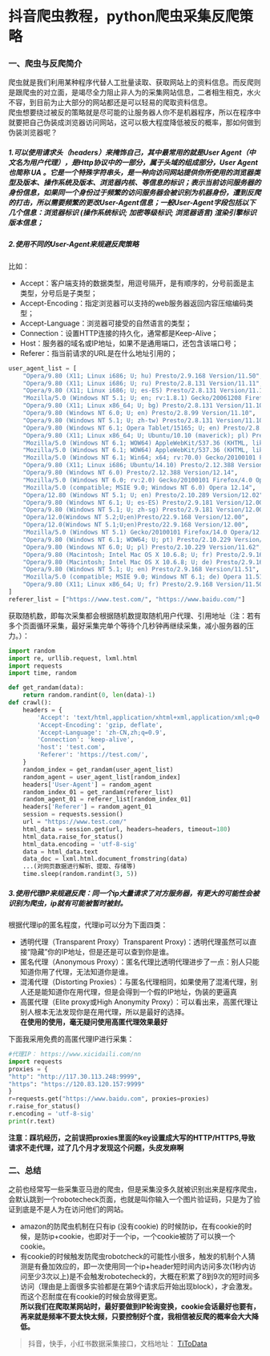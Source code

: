 # 抖音爬虫教程，python爬虫采集反爬策略


### 一、爬虫与反爬简介
爬虫就是我们利用某种程序代替人工批量读取、获取网站上的资料信息。而反爬则是跟爬虫的对立面，是竭尽全力阻止非人为的采集网站信息，二者相生相克，水火不容，到目前为止大部分的网站都还是可以轻易的爬取资料信息。<br>爬虫想要绕过被反的策略就是尽可能的让服务器人你不是机器程序，所以在程序中就要把自己伪装成浏览器访问网站，这可以极大程度降低被反的概率，那如何做到伪装浏览器呢？

##### 1.可以使用请求头（headers）来掩饰自己，其中最常用的就是User Agent（中文名为用户代理），是Http协议中的一部分，属于头域的组成部分，User Agent也简称 UA 。它是一个特殊字符串头，是一种向访问网站提供你所使用的浏览器类型及版本、操作系统及版本、浏览器内核、等信息的标识；表示当前访问服务器的身份信息，如果同一个身份过于频繁的访问服务器会被识别为机器身份，遭到反爬的打击，所以需要频繁的更改User-Agent信息；一般User-Agent字段包括以下几个信息：浏览器标识 (操作系统标识; 加密等级标识; 浏览器语言) 渲染引擎标识 版本信息；

##### 2.使用不同的User-Agent来规避反爬策略
比如：

- Accept：客户端支持的数据类型，用逗号隔开，是有顺序的，分号前面是主类型，分号后是子类型；
- Accept-Encoding：指定浏览器可以支持的web服务器返回内容压缩编码类型；
- Accept-Language：浏览器可接受的自然语言的类型；
- Connection：设置HTTP连接的持久化，通常都是Keep-Alive；
- Host：服务器的域名或IP地址，如果不是通用端口，还包含该端口号；
- Referer：指当前请求的URL是在什么地址引用的；
```python
user_agent_list = [
    "Opera/9.80 (X11; Linux i686; U; hu) Presto/2.9.168 Version/11.50",
    "Opera/9.80 (X11; Linux i686; U; ru) Presto/2.8.131 Version/11.11",
    "Opera/9.80 (X11; Linux i686; U; es-ES) Presto/2.8.131 Version/11.11",
    "Mozilla/5.0 (Windows NT 5.1; U; en; rv:1.8.1) Gecko/20061208 Firefox/5.0 Opera 11.11",
    "Opera/9.80 (X11; Linux x86_64; U; bg) Presto/2.8.131 Version/11.10",
    "Opera/9.80 (Windows NT 6.0; U; en) Presto/2.8.99 Version/11.10",
    "Opera/9.80 (Windows NT 5.1; U; zh-tw) Presto/2.8.131 Version/11.10",
    "Opera/9.80 (Windows NT 6.1; Opera Tablet/15165; U; en) Presto/2.8.149 Version/11.1",
    "Opera/9.80 (X11; Linux x86_64; U; Ubuntu/10.10 (maverick); pl) Presto/2.7.62 Version/11.01",
    "Mozilla/5.0 (Windows NT 6.1; WOW64) AppleWebKit/537.36 (KHTML, like Gecko) Chrome/65.0.3325.181 Safari/537.36",
    "Mozilla/5.0 (Windows NT 6.1; WOW64) AppleWebKit/537.36 (KHTML, like Gecko) Chrome/78.0.3904.97 Safari/537.36",
    "Mozilla/5.0 (Windows NT 6.1; Win64; x64; rv:70.0) Gecko/20100101 Firefox/70.0",
    "Opera/9.80 (X11; Linux i686; Ubuntu/14.10) Presto/2.12.388 Version/12.16",
    "Opera/9.80 (Windows NT 6.0) Presto/2.12.388 Version/12.14",
    "Mozilla/5.0 (Windows NT 6.0; rv:2.0) Gecko/20100101 Firefox/4.0 Opera 12.14",
    "Mozilla/5.0 (compatible; MSIE 9.0; Windows NT 6.0) Opera 12.14",
    "Opera/12.80 (Windows NT 5.1; U; en) Presto/2.10.289 Version/12.02",
    "Opera/9.80 (Windows NT 6.1; U; es-ES) Presto/2.9.181 Version/12.00",
    "Opera/9.80 (Windows NT 5.1; U; zh-sg) Presto/2.9.181 Version/12.00",
    "Opera/12.0(Windows NT 5.2;U;en)Presto/22.9.168 Version/12.00",
    "Opera/12.0(Windows NT 5.1;U;en)Presto/22.9.168 Version/12.00",
    "Mozilla/5.0 (Windows NT 5.1) Gecko/20100101 Firefox/14.0 Opera/12.0",
    "Opera/9.80 (Windows NT 6.1; WOW64; U; pt) Presto/2.10.229 Version/11.62",
    "Opera/9.80 (Windows NT 6.0; U; pl) Presto/2.10.229 Version/11.62",
    "Opera/9.80 (Macintosh; Intel Mac OS X 10.6.8; U; fr) Presto/2.9.168 Version/11.52",
    "Opera/9.80 (Macintosh; Intel Mac OS X 10.6.8; U; de) Presto/2.9.168 Version/11.52",
    "Opera/9.80 (Windows NT 5.1; U; en) Presto/2.9.168 Version/11.51",
    "Mozilla/5.0 (compatible; MSIE 9.0; Windows NT 6.1; de) Opera 11.51",
    "Opera/9.80 (X11; Linux x86_64; U; fr) Presto/2.9.168 Version/11.50",
]
referer_list = ["https://www.test.com/", "https://www.baidu.com/"]

```
获取随机数，即每次采集都会根据随机数提取随机用户代理、引用地址（注：若有多个页面循环采集，最好采集完单个等待个几秒钟再继续采集，减小服务器的压力。）：
```python
import random
import re, urllib.request, lxml.html
import requests
import time, random

def get_randam(data):
    return random.randint(0, len(data)-1)
def crawl():
    headers = {
        'Accept': 'text/html,application/xhtml+xml,application/xml;q=0.9,image/webp,image/apng,*/*;q=0.8',
        'Accept-Encoding': 'gzip, deflate',
        'Accept-Language': 'zh-CN,zh;q=0.9',
        'Connection': 'keep-alive',
        'host': 'test.com',
        'Referer': 'https://test.com/',
    }
    random_index = get_randam(user_agent_list)
    random_agent = user_agent_list[random_index]
    headers['User-Agent'] = random_agent
    random_index_01 = get_randam(referer_list)
    random_agent_01 = referer_list[random_index_01]
    headers['Referer'] = random_agent_01
    session = requests.session()
    url = "https://www.test.com/"
    html_data = session.get(url, headers=headers, timeout=180)
    html_data.raise_for_status()
    html_data.encoding = 'utf-8-sig'
    data = html_data.text
    data_doc = lxml.html.document_fromstring(data)
    ...(对网页数据进行解析、提取、存储等)
    time.sleep(random.randint(3, 5))

```

##### 3.使用代理IP来规避反爬：同一个ip大量请求了对方服务器，有更大的可能性会被识别为爬虫，ip就有可能被暂时被封。
根据代理ip的匿名程度，代理ip可以分为下面四类：

- 透明代理（Transparent Proxy）Transparent Proxy)：透明代理虽然可以直接“隐藏”你的IP地址，但是还是可以查到你是谁。
- 匿名代理（Anonymous Proxy）：匿名代理比透明代理进步了一点：别人只能知道你用了代理，无法知道你是谁。
- 混淆代理（Distorting Proxies）：与匿名代理相同，如果使用了混淆代理，别人还是能知道你在用代理，但是会得到一个假的IP地址，伪装的更逼真
- 高匿代理（Elite proxy或High Anonymity Proxy）：可以看出来，高匿代理让别人根本无法发现你是在用代理，所以是最好的选择。<br>**在使用的使用，毫无疑问使用高匿代理效果最好**

下面我采用免费的高匿代理IP进行采集：
```python
#代理IP： https://www.xicidaili.com/nn
import requests
proxies = {
"http": "http://117.30.113.248:9999",
"https": "https://120.83.120.157:9999"
}
r=requests.get("https://www.baidu.com", proxies=proxies)
r.raise_for_status()
r.encoding = 'utf-8-sig'
print(r.text)

```
**注意：踩坑经历，之前误把proxies里面的key设置成大写的HTTP/HTTPS,导致请求不走代理，过了几个月才发现这个问题，头皮发麻啊**

### 二、总结
之前也经常写一些采集亚马逊的爬虫，但是采集没多久就被识别出来是程序爬虫，会默认跳到一个robotecheck页面，也就是叫你输入一个图片验证码，只是为了验证到底是不是人为在访问他们的网站。

- amazon的防爬虫机制在只有ip (没有cookie) 的时候防ip，在有cookie的时候，是防ip+cookie，也即对于一个ip，一个cookie被防了可以换一个cookie。
- 有cookie的时候触发防爬虫robotcheck的可能性小很多，触发的机制个人猜测是有叠加效应的，即一次使用同一个ip+header短时间内访问多次(1秒内访问至少3次以上)是不会触发robotecheck的，大概在积累了8到9次的短时间多访问（理由是上面很多实验都是在第9个请求后开始出现block），才会激发。而这个忍耐度在有cookie的时候会放得更宽。<br>**所以我们在爬取某网站时，最好要做到IP轮询变换，cookie会话最好也要有，再来就是频率不要太快太频，只要控制好个度，我相信被反爬的概率会大大降低。**


>
> 抖音，快手，小红书数据采集接口，文档地址： [TiToData](https://www.titodata.com?from=douyinarticle)
>